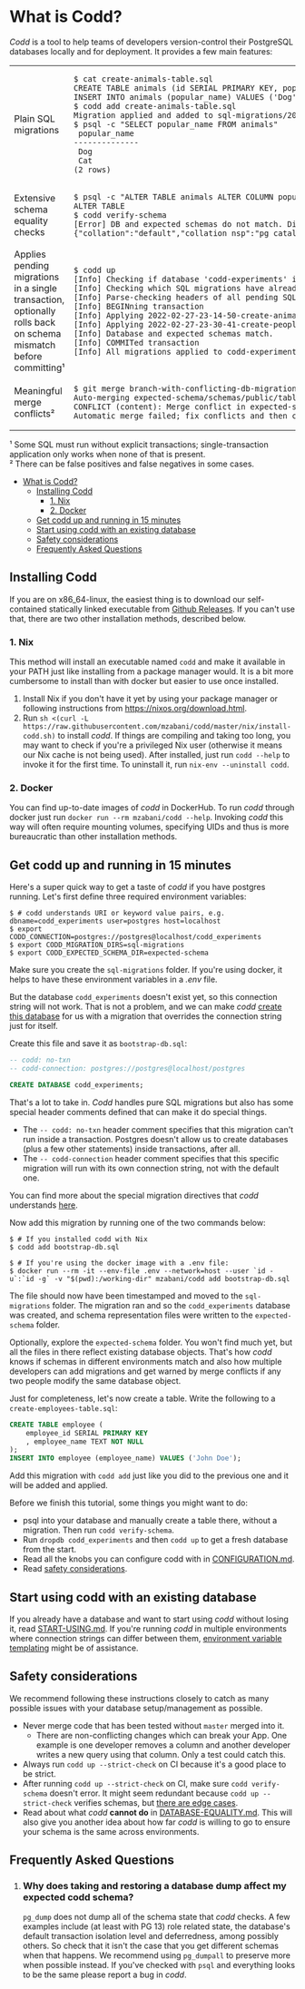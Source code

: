 # What is Codd?

_Codd_ is a tool to help teams of developers version-control their PostgreSQL databases locally and for deployment. It provides a few main features:

<table>
<tr>
   <td>Plain SQL migrations</td>
   <td>

````shell
$ cat create-animals-table.sql
CREATE TABLE animals (id SERIAL PRIMARY KEY, popular_name TEXT NOT NULL);
INSERT INTO animals (popular_name) VALUES ('Dog'), ('Cat');
$ codd add create-animals-table.sql
Migration applied and added to sql-migrations/2022-02-27-23-14-50-create-animals-table.sql
$ psql -c "SELECT popular_name FROM animals"
 popular_name
--------------
 Dog
 Cat
(2 rows)
````

</td>
</tr>

<tr>
<td>Extensive schema equality checks</td>
<td>

````shell
$ psql -c "ALTER TABLE animals ALTER COLUMN popular_name TYPE VARCHAR(30)"
ALTER TABLE
$ codd verify-schema
[Error] DB and expected schemas do not match. Differing objects and their current DB schemas are: {"schemas/public/tables/animals/cols/popular_name":["different-schemas",{"collation":"default","collation_nsp":"pg_catalog","default":null,"generated":"","hasdefault":false,"identity":"","inhcount":0,"local":true,"notnull":true,"order":2,"privileges":null,"type":"varchar"}]}
````

</td>
</tr>

<tr>
<td>Applies pending migrations in a single transaction, optionally rolls back on schema mismatch before committing¹</td>
<td>

````shell
$ codd up
[Info] Checking if database 'codd-experiments' is accessible with the configured connection string... (waiting up to 5sec)
[Info] Checking which SQL migrations have already been applied...
[Info] Parse-checking headers of all pending SQL Migrations...
[Info] BEGINning transaction
[Info] Applying 2022-02-27-23-14-50-create-animals-table.sql
[Info] Applying 2022-02-27-23-30-41-create-people-table.sql
[Info] Database and expected schemas match.
[Info] COMMITed transaction
[Info] All migrations applied to codd-experiments successfully
````

</td>
</tr>

<tr>
<td>Meaningful merge conflicts²</td>
<td>

````shell
$ git merge branch-with-conflicting-db-migration
Auto-merging expected-schema/schemas/public/tables/animals/cols/popular_name
CONFLICT (content): Merge conflict in expected-schema/schemas/public/tables/animals/cols/popular_name
Automatic merge failed; fix conflicts and then commit the result.
````

</td>
</tr>

</table>

¹ Some SQL must run without explicit transactions; single-transaction application only works when none of that is present.  
² There can be false positives and false negatives in some cases.  

<!-- vscode-markdown-toc -->
- [What is Codd?](#what-is-codd)
  - [Installing Codd](#installing-codd)
    - [1. Nix](#1-nix)
    - [2. Docker](#2-docker)
  - [Get codd up and running in 15 minutes](#get-codd-up-and-running-in-15-minutes)
  - [Start using codd with an existing database](#start-using-codd-with-an-existing-database)
  - [Safety considerations](#safety-considerations)
  - [Frequently Asked Questions](#frequently-asked-questions)

<!-- vscode-markdown-toc-config
	numbering=false
	autoSave=true
	/vscode-markdown-toc-config -->
<!-- /vscode-markdown-toc -->

## Installing Codd

If you are on x86_64-linux, the easiest thing is to download our self-contained statically linked executable from [Github Releases](https://github.com/mzabani/codd/releases). If you can't use that, there are two other installation methods, described below.

### 1. Nix

This method will install an executable named `codd` and make it available in your PATH just like installing from a package manager would. It is a bit more cumbersome to install than with docker but easier to use once installed.

1. Install Nix if you don't have it yet by using your package manager or following instructions from https://nixos.org/download.html.
2. Run `sh <(curl -L https://raw.githubusercontent.com/mzabani/codd/master/nix/install-codd.sh)` to install _codd_. If things are compiling and taking too long, you may want to check if you're a privileged Nix user (otherwise it means our Nix cache is not being used). After installed, just run `codd --help` to invoke it for the first time. To uninstall it, run `nix-env --uninstall codd`.

### 2. Docker

You can find up-to-date images of _codd_ in DockerHub. To run _codd_ through docker just run `docker run --rm mzabani/codd --help`.
Invoking _codd_ this way will often require mounting volumes, specifying UIDs and thus is more bureaucratic than other installation methods.

## Get codd up and running in 15 minutes

Here's a super quick way to get a taste of _codd_ if you have postgres running. Let's first define three required environment variables:

````shell
$ # codd understands URI or keyword value pairs, e.g. dbname=codd_experiments user=postgres host=localhost
$ export CODD_CONNECTION=postgres://postgres@localhost/codd_experiments
$ export CODD_MIGRATION_DIRS=sql-migrations
$ export CODD_EXPECTED_SCHEMA_DIR=expected-schema
````

Make sure you create the `sql-migrations` folder. If you're using docker, it helps to have these environment variables in a _.env_ file.

But the database `codd_experiments` doesn't exist yet, so this connection string will not work. That is not a problem, and we can make _codd_ [create this database](docs/BOOTSTRAPPING.md) for us with a migration that overrides the connection string just for itself.

Create this file and save it as `bootstrap-db.sql`:

````sql
-- codd: no-txn
-- codd-connection: postgres://postgres@localhost/postgres

CREATE DATABASE codd_experiments;
````

That's a lot to take in. _Codd_ handles pure SQL migrations but also has some special header comments defined that can make it do special things.

- The `-- codd: no-txn` header comment specifies that this migration can't run inside a transaction. Postgres doesn't allow us to create databases (plus a few other statements) inside transactions, after all.
- The `-- codd-connection` header comment specifies that this specific migration will run with its own connection string, not with the default one.

You can find more about the special migration directives that _codd_ understands [here](docs/SQL-MIGRATIONS.md#configurability).

Now add this migration by running one of the two commands below:

````shell
$ # If you installed codd with Nix
$ codd add bootstrap-db.sql

$ # If you're using the docker image with a .env file:
$ docker run --rm -it --env-file .env --network=host --user `id -u`:`id -g` -v "$(pwd):/working-dir" mzabani/codd add bootstrap-db.sql
````

The file should now have been timestamped and moved to the `sql-migrations` folder. The migration ran and so the `codd_experiments` database was created, and schema representation files were written to the `expected-schema` folder.

Optionally, explore the `expected-schema` folder. You won't find much yet, but all the files in there reflect existing database objects. That's how _codd_ knows if schemas in different environments match and also how multiple developers can add migrations and get warned by merge conflicts if any two people modify the same database object.

Just for completeness, let's now create a table. Write the following to a `create-employees-table.sql`:

````sql
CREATE TABLE employee (
    employee_id SERIAL PRIMARY KEY
    , employee_name TEXT NOT NULL
);
INSERT INTO employee (employee_name) VALUES ('John Doe');
````

Add this migration with `codd add` just like you did to the previous one and it will be added and applied.

Before we finish this tutorial, some things you might want to do:
- psql into your database and manually create a table there, without a migration. Then run `codd verify-schema`.
- Run `dropdb codd_experiments` and then `codd up` to get a fresh database from the start.
- Read all the knobs you can configure codd with in [CONFIGURATION.md](docs/CONFIGURATION.md).
- Read [safety considerations](#safety-considerations).

## Start using codd with an existing database

If you already have a database and want to start using _codd_ without losing it, read [START-USING.md](docs/START-USING.md).
If you're running _codd_ in multiple environments where connection strings can differ between them, [environment variable templating](docs/SQL-MIGRATIONS.md#templating-environment-variables-into-migrations) might be of assistance.

## Safety considerations

We recommend following these instructions closely to catch as many possible issues with your database setup/management as possible.

- Never merge code that has been tested without `master` merged into it.
  - There are non-conflicting changes which can break your App. One example is one developer removes a column and another developer writes a new query using that column. Only a test could catch this.  
- Always run `codd up --strict-check` on CI because it's a good place to be strict.
- After running `codd up --strict-check` on CI, make sure `codd verify-schema` doesn't error. It might seem redundant because `codd up --strict-check` verifies schemas, but [there are edge cases](docs/DATABASE-EQUALITY.md#Delayedeffectinpg_catalog).
- Read about what _codd_ **cannot do** in [DATABASE-EQUALITY.md](docs/DATABASE-EQUALITY.md#Delayedeffectinpg_catalog). This will also give you another idea about how far _codd_ is willing to go to ensure your schema is the same across environments.  

## Frequently Asked Questions

1. ### Why does taking and restoring a database dump affect my expected codd schema?
   `pg_dump` does not dump all of the schema state that _codd_ checks. A few examples include (at least with PG 13) role related state, the database's default transaction isolation level and deferredness, among possibly others. So check that it isn't the case that you get different schemas when that happens. We recommend using `pg_dumpall` to preserve more when possible instead. If you've checked with `psql` and everything looks to be the same please report a bug in _codd_.
